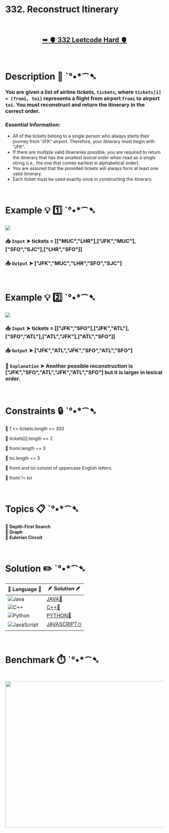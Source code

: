 # 332. Reconstruct Itinerary

</br>

<h2 align="center"> 

<a href="https://leetcode.com/problems/reconstruct-itinerary/description/"><strong>➥ 🫀 332 Leetcode Hard 🫀 </strong></a>
</h2>

</br>

# Description 📜 ˋ°•*⁀➷

### You are given a list of airline tickets, `tickets`, where `tickets[i] = [fromi, toi]` represents a flight from airport `fromi` to airport `toi`. You must reconstruct and return the itinerary in the correct order.

### Essential Information:

- All of the tickets belong to a single person who always starts their journey from "JFK" airport. Therefore, your itinerary must begin with "JFK".
- If there are multiple valid itineraries possible, you are required to return the itinerary that has the smallest *lexical order* when read as a single string (i.e., the one that comes earliest in alphabetical order).
- You are assured that the provided tickets will always form at least one valid itinerary.
- Each ticket must be used exactly once in constructing the itinerary.

</br>

# Example 💡 1️⃣ ˋ°•*⁀➷

<img src="https://github.com/user-attachments/assets/909e9307-db92-4207-b914-47f7cc0e4505" width="" height=""/>

  ### 📥 `Input`  ➤ tickets = [["MUC","LHR"],["JFK","MUC"],["SFO","SJC"],["LHR","SFO"]]

  ### 📤 `Output`  ➤ ["JFK","MUC","LHR","SFO","SJC"]

</br>

# Example 💡 2️⃣ ˋ°•*⁀➷

<img src="https://github.com/user-attachments/assets/69c49522-08e4-487f-9a27-fb68ef8b945a" width="" height=""/>

  ### 📥 `Input` ➤ tickets = [["JFK","SFO"],["JFK","ATL"],["SFO","ATL"],["ATL","JFK"],["ATL","SFO"]]

  ### 📤 `Output`  ➤ ["JFK","ATL","JFK","SFO","ATL","SFO"]

  ### 🔦 `Explanation` ➤ Another possible reconstruction is ["JFK","SFO","ATL","JFK","ATL","SFO"] but it is larger in lexical order.

</br>

# Constraints 🔒 ˋ°•*⁀➷

🔹 1 <= tickets.length <= 300 </br>

🔹 tickets[i].length == 2 </br>

🔹 fromi.length == 3 </br>

🔹 toi.length == 3 </br>

🔹 fromi and toi consist of uppercase English letters. </br>

🔹 fromi != toi </br>

</br>

# Topics 📋 ˋ°•*⁀➷

🔸 **Depth-First Search**  </br>
🔸 **Graph**  </br>
🔸 **Eulerian Circuit**  </br>

</br>

# Solution ✏️ ˋ°•*⁀➷

| 📒 Language 📒  | 🪶 Solution 🪶 |
| ------------- | ------------- |
|  ![Java](https://img.shields.io/badge/java-%23ED8B00.svg?style=for-the-badge&logo=openjdk&logoColor=white)  | [JAVA🍁]() |
|  ![C++](https://img.shields.io/badge/c++-%2300599C.svg?style=for-the-badge&logo=c%2B%2B&logoColor=white)  | [C++🎲]()  |
|  ![Python](https://img.shields.io/badge/python-3670A0?style=for-the-badge&logo=python&logoColor=ffdd54)    | [PYTHON🍰]() |
| ![JavaScript](https://img.shields.io/badge/javascript-%23323330.svg?style=for-the-badge&logo=javascript&logoColor=%23F7DF1E)   | [JAVASCRIPT☃️]() |

</br>

# Benchmark ⏱️ ˋ°•*⁀➷

<h1  align="center" >

<img src ="" width = "700px" height="462px" />

</h1>
